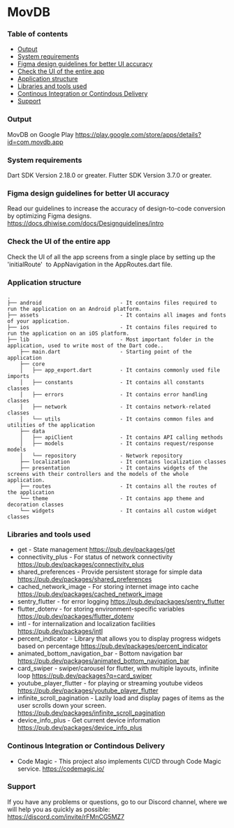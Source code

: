 # MovDB

### Table of contents

- [Output](#output)
- [System requirements](#system-requirements)
- [Figma design guidelines for better UI accuracy](#figma-design-guideline-for-better-accuracy)
- [Check the UI of the entire app](#app-navigations)
- [Application structure](#project-structure)
- [Libraries and tools used](#libraries-and-tools-used)
- [Continous Integration or Contindous Delivery](#continous-integration-or-contindous-delivery)
- [Support](#support)

### Output

MovDB on Google Play
https://play.google.com/store/apps/details?id=com.movdb.app

### System requirements

Dart SDK Version 2.18.0 or greater.
Flutter SDK Version 3.7.0 or greater.

### Figma design guidelines for better UI accuracy

Read our guidelines to increase the accuracy of design-to-code conversion by optimizing Figma designs.
https://docs.dhiwise.com/docs/Designguidelines/intro

### Check the UI of the entire app

Check the UI of all the app screens from a single place by setting up the 'initialRoute'  to AppNavigation in the AppRoutes.dart file.

### Application structure

```
.
├── android                         - It contains files required to run the application on an Android platform.
├── assets                          - It contains all images and fonts of your application.
├── ios                             - It contains files required to run the application on an iOS platform.
├── lib                             - Most important folder in the application, used to write most of the Dart code..
    ├── main.dart                   - Starting point of the application
    ├── core
    │   ├── app_export.dart         - It contains commonly used file imports
    │   ├── constants               - It contains all constants classes
    │   ├── errors                  - It contains error handling classes
    │   ├── network                 - It contains network-related classes
    │   └── utils                   - It contains common files and utilities of the application
    ├── data
    │   ├── apiClient               - It contains API calling methods
    │   ├── models                  - It contains request/response models
    │   └── repository              - Network repository
    ├── localization                - It contains localization classes
    ├── presentation                - It contains widgets of the screens with their controllers and the models of the whole application.
    ├── routes                      - It contains all the routes of the application
    └── theme                       - It contains app theme and decoration classes
    └── widgets                     - It contains all custom widget classes
```

### Libraries and tools used

- get - State management
  https://pub.dev/packages/get
- connectivity_plus - For status of network connectivity
  https://pub.dev/packages/connectivity_plus
- shared_preferences - Provide persistent storage for simple data
  https://pub.dev/packages/shared_preferences
- cached_network_image - For storing internet image into cache
  https://pub.dev/packages/cached_network_image
- sentry_flutter - for error logging
  https://pub.dev/packages/sentry_flutter
- flutter_dotenv - for storing environment-specific variables
  https://pub.dev/packages/flutter_dotenv
- intl - for internalization and localization facilities
  https://pub.dev/packages/intl
- percent_indicator - Library that allows you to display progress widgets based on percentage
  https://pub.dev/packages/percent_indicator
- animated_bottom_navigation_bar - Bottom navigation bar
  https://pub.dev/packages/animated_bottom_navigation_bar
- card_swiper - swiper/carousel for flutter, with multiple layouts, infinite loop
  https://pub.dev/packages?q=card_swiper
- youtube_player_flutter - for playing or streaming youtube videos
  https://pub.dev/packages/youtube_player_flutter
- infinite_scroll_pagination - Lazily load and display pages of items as the user scrolls down your screen.
  https://pub.dev/packages/infinite_scroll_pagination
- device_info_plus - Get current device information
  https://pub.dev/packages/device_info_plus

### Continous Integration or Contindous Delivery

- Code Magic - This project also implements CI/CD through Code Magic service.
  https://codemagic.io/

### Support

If you have any problems or questions, go to our Discord channel, where we will help you as quickly as possible: https://discord.com/invite/rFMnCG5MZ7
